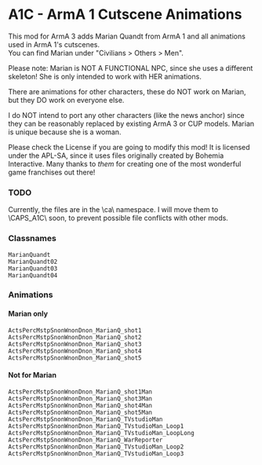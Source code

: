 # A1C - ArmA 1 Cutscene Animations
This mod for ArmA 3 adds Marian Quandt from ArmA 1 and all animations used in ArmA 1's cutscenes.  
You can find Marian under "Civilians > Others > Men".  

Please note: Marian is NOT A FUNCTIONAL NPC, since she uses a different skeleton! 
She is only intended to work with HER animations.  

There are animations for other characters, these do NOT work on Marian, but they DO work on everyone else.

I do NOT intend to port any other characters (like the news anchor) since they can be reasonably replaced by existing ArmA 3 or CUP models.
Marian is unique because she is a woman.

Please check the License if you are going to modify this mod! It is licensed under the APL-SA, since it uses files originally created by Bohemia Interactive.
Many thanks to *them* for creating one of the most wonderful game franchises out there!


### TODO
Currently, the files are in the \ca\ namespace. I will move them to \CAPS_A1C\ soon, to prevent possible file conflicts with other mods.

### Classnames
`MarianQuandt`  
`MarianQuandt02`  
`MarianQuandt03`   
`MarianQuandt04`  

### Animations
#### Marian only
`ActsPercMstpSnonWnonDnon_MarianQ_shot1`
`ActsPercMstpSnonWnonDnon_MarianQ_shot2`
`ActsPercMstpSnonWnonDnon_MarianQ_shot3`
`ActsPercMstpSnonWnonDnon_MarianQ_shot4`
`ActsPercMstpSnonWnonDnon_MarianQ_shot5`

#### Not for Marian
`ActsPercMstpSnonWnonDnon_MarianQ_shot1Man`
`ActsPercMstpSnonWnonDnon_MarianQ_shot3Man`
`ActsPercMstpSnonWnonDnon_MarianQ_shot4Man`
`ActsPercMstpSnonWnonDnon_MarianQ_shot5Man`
`ActsPercMstpSnonWnonDnon_MarianQ_TVstudioMan`
`ActsPercMstpSnonWnonDnon_MarianQ_TVstudioMan_Loop1`
`ActsPercMstpSnonWnonDnon_MarianQ_TVstudioMan_LoopLong`
`ActsPercMstpSnonWnonDnon_MarianQ_WarReporter`
`ActsPercMstpSnonWnonDnon_MarianQ_TVstudioMan_Loop2`
`ActsPercMstpSnonWnonDnon_MarianQ_TVstudioMan_Loop3`
